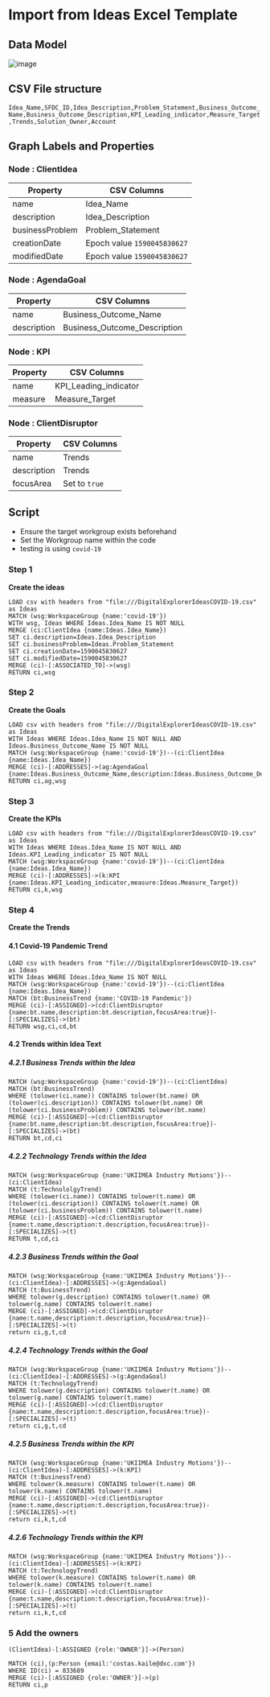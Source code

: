 # Import from Ideas Excel Template

## Data Model

![image](images\Workgroup.IdeaModel.png)<br>

## CSV File structure

`Idea_Name,SFDC_ID,Idea_Description,Problem_Statement,Business_Outcome_Name,Business_Outcome_Description,KPI​_Leading_indicator,Measure_Target​,Trends,Solution_Owner,Account`



## Graph Labels and Properties


### Node : ClientIdea

|Property|CSV Columns
|---|---|
|name|Idea_Name
|description|Idea_Description
|businessProblem|Problem_Statement
|creationDate| Epoch value `1590045830627`
|modifiedDate| Epoch value `1590045830627`



### Node : AgendaGoal

|Property|CSV Columns
|---|---|
|name|Business_Outcome_Name|
|description|Business_Outcome_Description

### Node : KPI

|Property|CSV Columns
|---|---|
|name|KPI​_Leading_indicator
|measure|Measure_Target​


### Node : ClientDisruptor

|Property|CSV Columns
|---|---|
|name|Trends|
|description| Trends |
|focusArea| Set to `true`


## Script

- Ensure the target workgroup exists beforehand
- Set the Workgroup name within the code
- testing is using `covid-19`




### Step 1 
**Create the ideas**
~~~
LOAD csv with headers from "file:///DigitalExplorerIdeasCOVID-19.csv" as Ideas
MATCH (wsg:WorkspaceGroup {name:'covid-19'})
WITH wsg, Ideas WHERE Ideas.Idea_Name IS NOT NULL
MERGE (ci:ClientIdea {name:Ideas.Idea_Name})
SET ci.description=Ideas.Idea_Description
SET ci.businessProblem=Ideas.Problem_Statement
SET ci.creationDate=1590045830627
SET ci.modifiedDate=1590045830627
MERGE (ci)-[:ASSOCIATED_TO]->(wsg)
RETURN ci,wsg
~~~


### Step 2 
**Create the Goals**

~~~
LOAD csv with headers from "file:///DigitalExplorerIdeasCOVID-19.csv" as Ideas
WITH Ideas WHERE Ideas.Idea_Name IS NOT NULL AND Ideas.Business_Outcome_Name IS NOT NULL
MATCH (wsg:WorkspaceGroup {name:'covid-19'})--(ci:ClientIdea {name:Ideas.Idea_Name})
MERGE (ci)-[:ADDRESSES]->(ag:AgendaGoal {name:Ideas.Business_Outcome_Name,description:Ideas.Business_Outcome_Description})
RETURN ci,ag,wsg
~~~

### Step 3 
**Create the KPIs**

~~~
LOAD csv with headers from "file:///DigitalExplorerIdeasCOVID-19.csv" as Ideas
WITH Ideas WHERE Ideas.Idea_Name IS NOT NULL AND Ideas.KPI_Leading_indicator IS NOT NULL
MATCH (wsg:WorkspaceGroup {name:'covid-19'})--(ci:ClientIdea {name:Ideas.Idea_Name})
MERGE (ci)-[:ADDRESSES]->(k:KPI {name:Ideas.KPI_Leading_indicator,measure:Ideas.Measure_Target})
RETURN ci,k,wsg
~~~

### Step 4 
**Create the Trends**

#### 4.1 Covid-19 Pandemic Trend

~~~
LOAD csv with headers from "file:///DigitalExplorerIdeasCOVID-19.csv" as Ideas
WITH Ideas WHERE Ideas.Idea_Name IS NOT NULL
MATCH (wsg:WorkspaceGroup {name:'covid-19'})--(ci:ClientIdea {name:Ideas.Idea_Name})
MATCH (bt:BusinessTrend {name:'COVID-19 Pandemic'})
MERGE (ci)-[:ASSIGNED]->(cd:ClientDisruptor {name:bt.name,description:bt.description,focusArea:true})-[:SPECIALIZES]->(bt)
RETURN wsg,ci,cd,bt
~~~

#### 4.2 Trends within Idea Text

##### 4.2.1 Business Trends within the Idea

~~~
MATCH (wsg:WorkspaceGroup {name:'covid-19'})--(ci:ClientIdea)
MATCH (bt:BusinessTrend)
WHERE (tolower(ci.name)) CONTAINS tolower(bt.name) OR
(tolower(ci.description)) CONTAINS tolower(bt.name) OR
(tolower(ci.businessProblem)) CONTAINS tolower(bt.name)
MERGE (ci)-[:ASSIGNED]->(cd:ClientDisruptor {name:bt.name,description:bt.description,focusArea:true})-[:SPECIALIZES]->(bt)
RETURN bt,cd,ci
~~~

##### 4.2.2 Technology Trends within the Idea

~~~
MATCH (wsg:WorkspaceGroup {name:'UKIIMEA Industry Motions'})--(ci:ClientIdea)
MATCH (t:TechnololgyTrend)
WHERE (tolower(ci.name)) CONTAINS tolower(t.name) OR
(tolower(ci.description)) CONTAINS tolower(t.name) OR
(tolower(ci.businessProblem)) CONTAINS tolower(t.name)
MERGE (ci)-[:ASSIGNED]->(cd:ClientDisruptor {name:t.name,description:t.description,focusArea:true})-[:SPECIALIZES]->(t)
RETURN t,cd,ci
~~~


##### 4.2.3 Business Trends within the Goal

~~~
MATCH (wsg:WorkspaceGroup {name:'UKIIMEA Industry Motions'})--(ci:ClientIdea)-[:ADDRESSES]->(g:AgendaGoal)
MATCH (t:BusinessTrend)
WHERE tolower(g.description) CONTAINS tolower(t.name) OR
tolower(g.name) CONTAINS tolower(t.name)
MERGE (ci)-[:ASSIGNED]->(cd:ClientDisruptor {name:t.name,description:t.description,focusArea:true})-[:SPECIALIZES]->(t)
return ci,g,t,cd
~~~

##### 4.2.4 Technology Trends within the Goal

~~~
MATCH (wsg:WorkspaceGroup {name:'UKIIMEA Industry Motions'})--(ci:ClientIdea)-[:ADDRESSES]->(g:AgendaGoal)
MATCH (t:TechnologyTrend)
WHERE tolower(g.description) CONTAINS tolower(t.name) OR
tolower(g.name) CONTAINS tolower(t.name)
MERGE (ci)-[:ASSIGNED]->(cd:ClientDisruptor {name:t.name,description:t.description,focusArea:true})-[:SPECIALIZES]->(t)
return ci,g,t,cd
~~~

##### 4.2.5 Business Trends within the KPI

~~~
MATCH (wsg:WorkspaceGroup {name:'UKIIMEA Industry Motions'})--(ci:ClientIdea)-[:ADDRESSES]->(k:KPI)
MATCH (t:BusinessTrend)
WHERE tolower(k.measure) CONTAINS tolower(t.name) OR
tolower(k.name) CONTAINS tolower(t.name)
MERGE (ci)-[:ASSIGNED]->(cd:ClientDisruptor {name:t.name,description:t.description,focusArea:true})-[:SPECIALIZES]->(t)
return ci,k,t,cd
~~~

##### 4.2.6 Technology Trends within the KPI

~~~
MATCH (wsg:WorkspaceGroup {name:'UKIIMEA Industry Motions'})--(ci:ClientIdea)-[:ADDRESSES]->(k:KPI)
MATCH (t:TechnologyTrend)
WHERE tolower(k.measure) CONTAINS tolower(t.name) OR
tolower(k.name) CONTAINS tolower(t.name)
MERGE (ci)-[:ASSIGNED]->(cd:ClientDisruptor {name:t.name,description:t.description,focusArea:true})-[:SPECIALIZES]->(t)
return ci,k,t,cd
~~~


### 5 Add the owners

`(ClientIdea)-[:ASSIGNED {role:'OWNER'}]->(Person)`

~~~
MATCH (ci),(p:Person {email:'costas.kaile@dxc.com'})
WHERE ID(ci) = 833689
MERGE (ci)-[:ASSIGNED {role:'OWNER'}]->(p)
RETURN ci,p
~~~